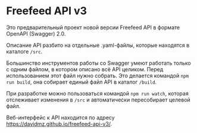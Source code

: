 # Freefeed API v3

Это предварительный проект новой версии Freefeed API в формате OpenAPI (Swagger) 2.0.

Описание API разбито на отдельные .yaml-файлы, которые находятся в каталоге `/src`. 

Большинство инструментов работы со Swagger умеют работать только с 
одним файлом, в котором описано всё API целиком. Перед использованием 
этот файл нужно собрать. Это делается командой `npm run build`, она собирает
единый файл API в каталог `/build`.

При разработке можно пользоваться командой `npm run watch`, которая отслеживает 
изменения в `/src` и автоматически пересобирает целевой файл.

Веб-интерфейс к API находится по адресу https://davidmz.github.io/freefeed-api-v3/.

